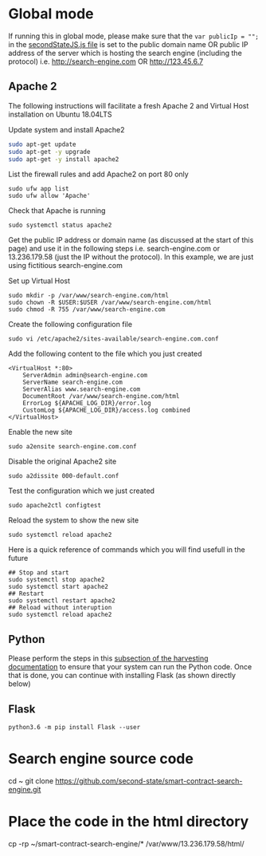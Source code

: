 # Global mode

If running this in global mode, please make sure that the `var publicIp = "";` in the [secondStateJS.js file](../js/secondStateJS.js) is set to the public domain name OR public IP address of the server which is hosting the search engine (including the protocol) i.e. http://search-engine.com OR http://123.45.6.7

## Apache 2
The following instructions will facilitate a fresh Apache 2 and Virtual Host installation on Ubuntu 18.04LTS

Update system and install Apache2
```bash
sudo apt-get update
sudo apt-get -y upgrade
sudo apt-get -y install apache2
```

List the firewall rules and add Apache2 on port 80 only
```
sudo ufw app list
sudo ufw allow 'Apache'
```

Check that Apache is running
```
sudo systemctl status apache2
```

Get the public IP address or domain name (as discussed at the start of this page) and use it in the following steps
i.e. search-engine.com or 13.236.179.58 (just the IP without the protocol). In this example, we are just using fictitious search-engine.com 

Set up Virtual Host
```
sudo mkdir -p /var/www/search-engine.com/html
sudo chown -R $USER:$USER /var/www/search-engine.com/html
sudo chmod -R 755 /var/www/search-engine.com
```

Create the following configuration file
```
sudo vi /etc/apache2/sites-available/search-engine.com.conf
```
Add the following content to the file which you just created
```
<VirtualHost *:80>
    ServerAdmin admin@search-engine.com
    ServerName search-engine.com
    ServerAlias www.search-engine.com
    DocumentRoot /var/www/search-engine.com/html
    ErrorLog ${APACHE_LOG_DIR}/error.log
    CustomLog ${APACHE_LOG_DIR}/access.log combined
</VirtualHost>
```
Enable the new site
```
sudo a2ensite search-engine.com.conf
```

Disable the original Apache2 site
```
sudo a2dissite 000-default.conf
```

Test the configuration which we just created
```
sudo apache2ctl configtest
```

Reload the system to show the new site
```
sudo systemctl reload apache2
```

Here is a quick reference of commands which you will find usefull in the future
```
## Stop and start
sudo systemctl stop apache2
sudo systemctl start apache2
## Restart
sudo systemctl restart apache2
## Reload without interuption
sudo systemctl reload apache2
```

## Python
Please perform the steps in this [subsection of the harvesting documentation](https://github.com/second-state/smart-contract-search-engine/blob/master/documentation/harvesting.md#preparing-your-system-for-harvesting) to ensure that your system can run the Python code. Once that is done, you can continue with installing Flask (as shown directly below)

## Flask
```
python3.6 -m pip install Flask --user
```

# Search engine source code
cd ~
git clone https://github.com/second-state/smart-contract-search-engine.git

# Place the code in the html directory
cp -rp ~/smart-contract-search-engine/* /var/www/13.236.179.58/html/
